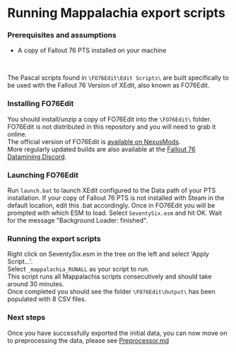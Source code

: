 # Running Mappalachia export scripts

### Prerequisites and assumptions
* A copy of Fallout 76 PTS installed on your machine

<br/>

The Pascal scripts found in `\FO76Edit\Edit Scripts\` are built specifically to be used with the Fallout 76 Version of XEdit, also known as FO76Edit.<br/>

### Installing FO76Edit
You should install/unzip a copy of FO76Edit into the `\FO76Edit\` folder.<br/>
FO76Edit is not distributed in this repository and you will need to grab it online.<br/>
The official version of FO76Edit is [available on NexusMods](https://www.nexusmods.com/fallout76/mods/30).<br/>
More regularly updated builds are also available at the [Fallout 76 Datamining Discord](https://discord.com/channels/602253035061903368/824357856958611456).

### Launching FO76Edit
Run `launch.bat` to launch XEdit configured to the Data path of your PTS installation.
If your copy of Fallout 76 PTS is not installed with Steam in the default location, edit this .bat accordingly.
Once in FO76Edit you will be prompted with which ESM to load. Select `SeventySix.esm` and hit OK. Wait for the message "Background Loader: finished".<br/>

### Running the export scripts
Right click on SeventySix.esm in the tree on the left and select 'Apply Script...'.<br/>
Select `_mappalachia_RUNALL` as your script to run.<br/>
This script runs all Mappalachia scripts consecutively and should take around 30 minutes.<br/>
Once completed you should see the folder `\FO76Edit\Output\` has been populated with 8 CSV files.<br/>


### Next steps
Once you have successfully exported the initial data, you can now move on to preprocessing the data, please see [Preprocessor.md](Preprocessor.md)
